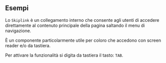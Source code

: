 ## Esempi

Lo `Skiplink` è un collegamento interno che consente agli utenti di accedere direttamente al contenuto principale della pagina saltando il menu di navigazione.

È un componente particolarmente utile per coloro che accedono con screen reader e/o da tastiera.

Per attivare la funzionalità si digita da tastiera il tasto: `TAB`.
